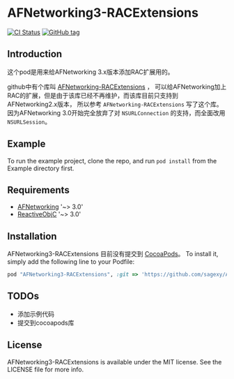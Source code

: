 # AFNetworking3-RACExtensions

[![CI Status](https://travis-ci.org/MakeItEasy/AFNetworking3-RACExtensions.svg?branch=master)](https://travis-ci.org/MakeItEasy/AFNetworking3-RACExtensions)
[![GitHub tag](https://img.shields.io/github/tag/makeiteasy/AFNetworking3-RACExtensions.svg)]()

## Introduction

这个pod是用来给AFNetworking 3.x版本添加RAC扩展用的。

github中有个库叫 [AFNetworking-RACExtensions](https://github.com/CodaFi/AFNetworking-RACExtensions) ，
可以给AFNetworking加上RAC的扩展，但是由于该库已经不再维护，而该库目前只支持到AFNetworking2.x版本，
所以参考 `AFNetworking-RACExtensions` 写了这个库。
因为AFNetworking 3.0开始完全放弃了对 `NSURLConnection` 的支持，而全面改用 `NSURLSession`。

## Example

To run the example project, clone the repo, and run `pod install` from the Example directory first.

## Requirements

* [AFNetworking](https://github.com/AFNetworking/AFNetworking) '~> 3.0'
* [ReactiveObjC](https://github.com/ReactiveCocoa/ReactiveObjC) '~> 3.0'

## Installation

AFNetworking3-RACExtensions 目前没有提交到 [CocoaPods](http://cocoapods.org)。 To install
it, simply add the following line to your Podfile:

```ruby
pod "AFNetworking3-RACExtensions", :git => 'https://github.com/sagexy/AFNetworking3-RACExtensions.git', :tag => '0.1.1'
```

## TODOs

* 添加示例代码
* 提交到cocoapods库

## License

AFNetworking3-RACExtensions is available under the MIT license. See the LICENSE file for more info.
